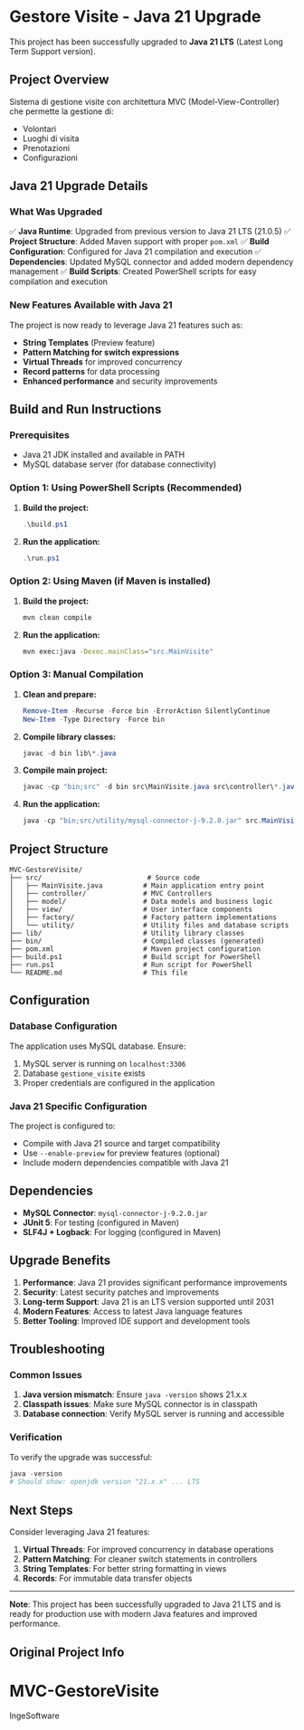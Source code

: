 # Gestore Visite - Java 21 Upgrade

This project has been successfully upgraded to **Java 21 LTS** (Latest Long Term Support version).

## Project Overview

Sistema di gestione visite con architettura MVC (Model-View-Controller) che permette la gestione di:
- Volontari
- Luoghi di visita
- Prenotazioni
- Configurazioni

## Java 21 Upgrade Details

### What Was Upgraded

✅ **Java Runtime**: Upgraded from previous version to Java 21 LTS (21.0.5)
✅ **Project Structure**: Added Maven support with proper `pom.xml`
✅ **Build Configuration**: Configured for Java 21 compilation and execution
✅ **Dependencies**: Updated MySQL connector and added modern dependency management
✅ **Build Scripts**: Created PowerShell scripts for easy compilation and execution

### New Features Available with Java 21

The project is now ready to leverage Java 21 features such as:
- **String Templates** (Preview feature)
- **Pattern Matching for switch expressions**
- **Virtual Threads** for improved concurrency
- **Record patterns** for data processing
- **Enhanced performance** and security improvements

## Build and Run Instructions

### Prerequisites

- Java 21 JDK installed and available in PATH
- MySQL database server (for database connectivity)

### Option 1: Using PowerShell Scripts (Recommended)

1. **Build the project:**
   ```powershell
   .\build.ps1
   ```

2. **Run the application:**
   ```powershell
   .\run.ps1
   ```

### Option 2: Using Maven (if Maven is installed)

1. **Build the project:**
   ```bash
   mvn clean compile
   ```

2. **Run the application:**
   ```bash
   mvn exec:java -Dexec.mainClass="src.MainVisite"
   ```

### Option 3: Manual Compilation

1. **Clean and prepare:**
   ```powershell
   Remove-Item -Recurse -Force bin -ErrorAction SilentlyContinue
   New-Item -Type Directory -Force bin
   ```

2. **Compile library classes:**
   ```powershell
   javac -d bin lib\*.java
   ```

3. **Compile main project:**
   ```powershell
   javac -cp "bin;src" -d bin src\MainVisite.java src\controller\*.java src\model\*.java src\model\db\*.java src\view\*.java src\factory\*.java
   ```

4. **Run the application:**
   ```powershell
   java -cp "bin;src/utility/mysql-connector-j-9.2.0.jar" src.MainVisite
   ```

## Project Structure

```
MVC-GestoreVisite/
├── src/                          # Source code
│   ├── MainVisite.java          # Main application entry point
│   ├── controller/              # MVC Controllers
│   ├── model/                   # Data models and business logic
│   ├── view/                    # User interface components
│   ├── factory/                 # Factory pattern implementations
│   └── utility/                 # Utility files and database scripts
├── lib/                         # Utility library classes
├── bin/                         # Compiled classes (generated)
├── pom.xml                      # Maven project configuration
├── build.ps1                    # Build script for PowerShell
├── run.ps1                      # Run script for PowerShell
└── README.md                    # This file
```

## Configuration

### Database Configuration

The application uses MySQL database. Ensure:
1. MySQL server is running on `localhost:3306`
2. Database `gestione_visite` exists
3. Proper credentials are configured in the application

### Java 21 Specific Configuration

The project is configured to:
- Compile with Java 21 source and target compatibility
- Use `--enable-preview` for preview features (optional)
- Include modern dependencies compatible with Java 21

## Dependencies

- **MySQL Connector**: `mysql-connector-j-9.2.0.jar`
- **JUnit 5**: For testing (configured in Maven)
- **SLF4J + Logback**: For logging (configured in Maven)

## Upgrade Benefits

1. **Performance**: Java 21 provides significant performance improvements
2. **Security**: Latest security patches and improvements
3. **Long-term Support**: Java 21 is an LTS version supported until 2031
4. **Modern Features**: Access to latest Java language features
5. **Better Tooling**: Improved IDE support and development tools

## Troubleshooting

### Common Issues

1. **Java version mismatch**: Ensure `java -version` shows 21.x.x
2. **Classpath issues**: Make sure MySQL connector is in classpath
3. **Database connection**: Verify MySQL server is running and accessible

### Verification

To verify the upgrade was successful:
```powershell
java -version
# Should show: openjdk version "21.x.x" ... LTS
```

## Next Steps

Consider leveraging Java 21 features:
1. **Virtual Threads**: For improved concurrency in database operations
2. **Pattern Matching**: For cleaner switch statements in controllers
3. **String Templates**: For better string formatting in views
4. **Records**: For immutable data transfer objects

---

**Note**: This project has been successfully upgraded to Java 21 LTS and is ready for production use with modern Java features and improved performance.

## Original Project Info

# MVC-GestoreVisite
IngeSoftware 

